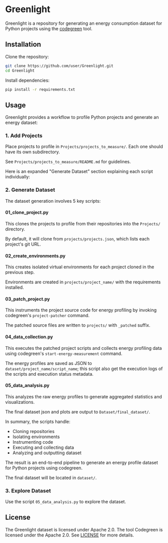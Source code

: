 # Greenlight

Greenlight is a repository for generating an energy consumption dataset for Python projects using the [codegreen](https://github.com/SMART-Dal/codegreen) tool.

## Installation

Clone the repository:

```bash
git clone https://github.com/user/Greenlight.git
cd Greenlight
```

Install dependencies:

```bash
pip install -r requirements.txt
```

## Usage

Greenlight provides a workflow to profile Python projects and generate an energy dataset:

### 1. Add Projects

Place projects to profile in `Projects/projects_to_measure/`. Each one should have its own subdirectory.

See `Projects/projects_to_measure/README.md` for guidelines.

Here is an expanded "Generate Dataset" section explaining each script individually:

### 2. Generate Dataset

The dataset generation involves 5 key scripts:

#### 01_clone_project.py

This clones the projects to profile from their repositories into the `Projects/` directory. 

By default, it will clone from `projects/projects.json`, which lists each project's git URL.

#### 02_create_environments.py

This creates isolated virtual environments for each project cloned in the previous step.

Environments are created in `projects/project_name/` with the requirements installed.

#### 03_patch_project.py 

This instruments the project source code for energy profiling by invoking codegreen's `project-patcher` command.

The patched source files are written to `projects/` with `_patched` suffix.

#### 04_data_collection.py

This executes the patched project scripts and collects energy profiling data using codegreen's `start-energy-measurement` command.

The energy profiles are saved as JSON to `dataset/project_name/script_name`; this script also get the execution logs of the scripts and execution status metadata.

#### 05_data_analysis.py

This analyzes the raw energy profiles to generate aggregated statistics and visualizations.

The final dataset json and plots are output to `Dataset/final_dataset/`.

In summary, the scripts handle:

- Cloning repositories 
- Isolating environments
- Instrumenting code
- Executing and collecting data
- Analyzing and outputting dataset

The result is an end-to-end pipeline to generate an energy profile dataset for Python projects using codegreen.

The final dataset will be located in `dataset/`.

### 3. Explore Dataset

Use the script `05_data_analysis.py` to explore the dataset.
<!--
## Contributing 

See [CONTRIBUTING.md](CONTRIBUTING.md) for guidelines on adding new projects to profile.
-->

## License

The Greenlight dataset is licensed under Apache 2.0. The tool Codegreen is licensed under the Apache 2.0. See [LICENSE](https://www.apache.org/licenses/LICENSE-2.0) for more details.
